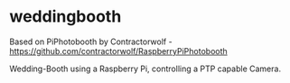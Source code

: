 # weddingbooth

Based on PiPhotobooth by Contractorwolf - https://github.com/contractorwolf/RaspberryPiPhotobooth

Wedding-Booth using a Raspberry Pi, controlling a PTP capable Camera.
